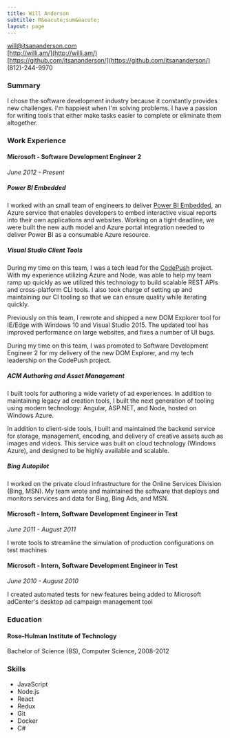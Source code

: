 ```yaml
---
title: Will Anderson
subtitle: R&eacute;sum&eacute;
layout: page
---
```


will@itsananderson.com  
[http://willi.am/](http://willi.am/)  
[https://github.com/itsananderson/](https://github.com/itsananderson/)  
(812)-244-9970

### Summary

I chose the software development industry because it constantly provides new challenges.
I&#39;m happiest when I&#39;m solving problems.
I have a passion for writing tools that either make tasks easier to complete or eliminate them altogether.

### Work Experience

#### Microsoft - Software Development Engineer 2

*June 2012 - Present*

##### Power BI Embedded

I worked with an small team of engineers to deliver [Power BI Embedded](https://azure.microsoft.com/en-us/services/power-bi-embedded/), an Azure service that enables developers to embed interactive visual reports into their own applications and websites. Working on a tight deadline, we were built the new auth model and Azure portal integration needed to deliver Power BI as a consumable Azure resource.

##### Visual Studio Client Tools

During my time on this team, I was a tech lead for the [CodePush](https://microsoft.github.io/code-push/) project. With my experience utilizing Azure and Node, was able to help my team ramp up quickly as we utilized this technology to build scalable REST APIs and cross-platform CLI tools. I also took charge of setting up and maintaining our CI tooling so that we can ensure quality while iterating quickly.

Previously on this team, I rewrote and shipped a new DOM Explorer tool for IE/Edge with Windows 10 and Visual Studio 2015. The updated tool has improved performance on large websites, and fixes a number of UI bugs.

During my time on this team, I was promoted to Software Development Engineer 2 for my delivery of the new DOM Explorer, and my tech leadership on the CodePush project.

##### ACM Authoring and Asset Management

I built tools for authoring a wide variety of ad experiences. In addition to maintaining legacy ad creation tools, I built the next generation of tooling using modern technology: Angular, ASP.NET, and Node, hosted on Windows Azure.

In addition to client-side tools, I built and maintained the backend service for storage, management, encoding, and delivery of creative assets such as images and videos. This service was built on cloud technology (Windows Azure), and designed to be highly available and scalable.

##### Bing Autopilot

I worked on the private cloud infrastructure for the Online Services Division (Bing, MSN). My team wrote and maintained the software that deploys and monitors services and data for Bing, Bing Ads, and MSN.

<p style="page-break-before: always"></p>

#### Microsoft - Intern, Software Development Engineer in Test

*June 2011 - August 2011*

I wrote tools to streamline the simulation of production configurations on test machines

#### Microsoft - Intern, Software Development Engineer in Test

*June 2010 - August 2010*

I created automated tests for new features being added to Microsoft adCenter&#39;s desktop ad campaign management tool

### Education

#### Rose-Hulman Institute of Technology

Bachelor of Science (BS), Computer Science, 2008-2012

### Skills

* JavaScript
* Node.js
* React
* Redux
* Git
* Docker
* C#
